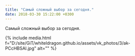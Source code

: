 ```yaml
---
title: "Самый сложный выбор за сегодня."
date: 2018-03-30 15:22:00 +0300
---
```


Самый сложный выбор за сегодня.

{% include media.html f="D:/site/GiT/whiteldragon.github.io/assets/vk_photos/3/ak-PCcHBSAI.jpg" alt="" %}
